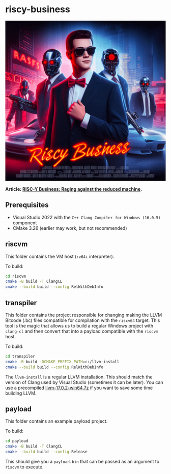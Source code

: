 # riscy-business

![logo](.github/logo.png)

**Article: [RISC-Y Business: Raging against the reduced machine](https://secret.club/2023/12/24/riscy-business.html).**

## Prerequisites

- Visual Studio 2022 with the `C++ Clang Compiler for Windows (16.0.5)` component
- CMake 3.26 (earlier may work, but not recommended)

## riscvm

This folder contains the VM host (`rv64i` interpreter).

To build:

```sh
cd riscvm
cmake -B build -T ClangCL
cmake --build build --config RelWithDebInfo
```

## transpiler

This folder contains the project responsible for changing making the LLVM Bitcode (.bc) files compatible for compilation with the `riscv64` target. This tool is the magic that allows us to build a regular Windows project with `clang-cl` and then convert that into a payload compatible with the `riscvm` host.

To build:

```sh
cd transpiler
cmake -B build -DCMAKE_PREFIX_PATH=c:/llvm-install
cmake --build build --config RelWithDebInfo
```

The `llvm-install` is a regular LLVM installation. This should match the version of Clang used by Visual Studio (sometimes it can be later). You can use a precompiled [llvm-17.0.2-win64.7z](https://github.com/thesecretclub/riscy-business/releases/download/transpiler-v0.3/llvm-17.0.2-win64.7z) if you want to save some time building LLVM.

## payload

This folder contains an example payload project.

To build:

```sh
cd payload
cmake -B build -T ClangCL
cmake --build build --config Release
```

This should give you a `payload.bin` that can be passed as an argument to `riscvm` to execute.
